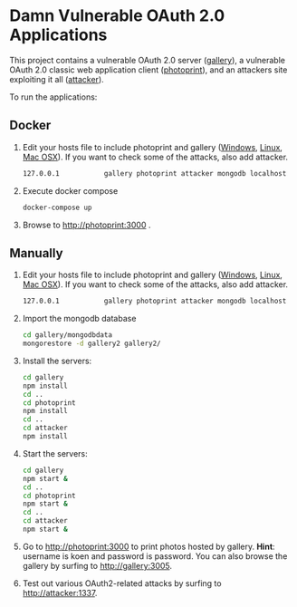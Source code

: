 # Damn Vulnerable OAuth 2.0 Applications

This project contains a vulnerable OAuth 2.0 server ([gallery](./gallery)), a vulnerable OAuth 2.0 classic web application client ([photoprint](./photoprint)), and an attackers site exploiting it all ([attacker](./attacker)).

To run the applications:

## Docker

1. Edit your hosts file to include photoprint and gallery ([Windows](https://support.rackspace.com/how-to/modify-your-hosts-file/), [Linux](https://vitux.com/linux-hosts-file/), [Mac OSX](https://www.imore.com/how-edit-your-macs-hosts-file-and-why-you-would-want)). If you want to check some of the attacks, also add attacker.

    ```bash
    127.0.0.1           gallery photoprint attacker mongodb localhost
    ```

2. Execute docker compose

    ```bash
    docker-compose up
    ```
3. Browse to [http://photoprint:3000](http://photoprint:3000) .

## Manually

1. Edit your hosts file to include photoprint and gallery ([Windows](https://support.rackspace.com/how-to/modify-your-hosts-file/), [Linux](https://vitux.com/linux-hosts-file/), [Mac OSX](https://www.imore.com/how-edit-your-macs-hosts-file-and-why-you-would-want)). If you want to check some of the attacks, also add attacker.

    ```bash
    127.0.0.1           gallery photoprint attacker mongodb localhost
    ```
2. Import the mongodb database

    ```bash
    cd gallery/mongodbdata
    mongorestore -d gallery2 gallery2/
    ```

3. Install the servers:

    ```bash
    cd gallery
    npm install
    cd ..
    cd photoprint
    npm install
    cd ..
    cd attacker
    npm install
    ```

4. Start the servers:

    ```bash
    cd gallery
    npm start &
    cd ..
    cd photoprint
    npm start &
    cd ..
    cd attacker
    npm start &
    ```

5. Go to [http://photoprint:3000](http://photoprint:3000) to print photos hosted by gallery. **Hint**: username is koen and password is password. You can also browse the gallery by surfing to [http://gallery:3005](http://gallery:3005).

6. Test out various OAuth2-related attacks by surfing to [http://attacker:1337](http://attacker:1337).
